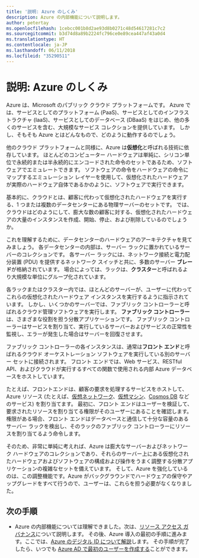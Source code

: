 ```yaml
---
title: '説明: Azure のしくみ'
description: Azure の内部機能について説明します。
author: petertay
ms.openlocfilehash: 1cebcc001b8d2ae93d8b0271c48d54617281c7c2
ms.sourcegitcommit: b3d74d8a89b2224fc796ce0e89cea447af43a0d4
ms.translationtype: HT
ms.contentlocale: ja-JP
ms.lasthandoff: 06/11/2018
ms.locfileid: "35290511"
---
```

# <a name="explainer-how-does-azure-work"></a>説明: Azure のしくみ

Azure は、Microsoft のパブリック クラウド プラットフォームです。 Azure では、サービスとしてのプラットフォーム (PaaS)、サービスとしてのインフラストラクチャ (IaaS)、サービスとしてのデータベース (DBaaS) をはじめ、他の多くのサービスを含む、大規模なサービス コレクションを提供しています。 しかし、そもそも Azure とはどんなもので、どのように動作するのでしょう。

他のクラウド プラットフォームと同様に、Azure は**仮想化**と呼ばれる技術に依存しています。 ほとんどのコンピューター ハードウェアは単純に、シリコン単位で永続的または半永続的にエンコードされた命令のセットであるため、ソフトウェアでエミュレートできます。 ソフトウェアの命令をハードウェアの命令にマップするエミュレーション レイヤーを使用して、仮想化されたハードウェアが実際のハードウェア自体であるかのように、ソフトウェアで実行できます。

基本的に、クラウドとは、顧客に代わって仮想化されたハードウェアを実行する、1 つまたは複数のデータセンターにある物理サーバーのセットです。 では、クラウドはどのようにして、膨大な数の顧客に対する、仮想化されたハードウェアの大量のインスタンスを作成、開始、停止、および削除しているのでしょうか。

これを理解するために、データセンターのハードウェアのアーキテクチャを見てみましょう。  各データセンターの内部は、サーバー ラックに置かれているサーバーのコレクションです。 各サーバー ラックには、ネットワーク接続と電力配分装置 (PDU) を提供するネットワーク スイッチと共に、多数のサーバー **ブレード**が格納されています。 場合によっては、ラックは、**クラスター**と呼ばれるより大規模な単位にグループ化されています。 

各ラックまたはクラスター内では、ほとんどのサーバーが、ユーザーに代わってこれらの仮想化されたハードウェア インスタンスを実行するように指示されています。 しかし、いくつかのサーバーでは、ファブリック コントローラーと呼ばれるクラウド管理ソフトウェアを実行します。 **ファブリック コントローラー**は、さまざまな役割を担う分散アプリケーションです。 ファブリック コントローラーはサービスを割り当て、実行しているサーバーおよびサービスの正常性を監視し、エラーが発生した場合はサーバーを回復させます。

ファブリック コントローラーの各インスタンスは、通常は**フロント エンド**と呼ばれるクラウド オーケストレーション ソフトウェアを実行している別のサーバー セットに接続されます。 フロント エンドでは、Web サービス、RESTful API、およびクラウドが実行するすべての関数で使用される内部 Azure データベースをホストしています。 

たとえば、フロントエンドは、顧客の要求を処理するサービスをホストして、Azure リソース (たとえば、[仮想ネットワーク][vnet]、[仮想マシン][vms]、[Cosmos DB][cosmosdb] などのサービス) を割り当てます。 最初に、フロント エンドはユーザーを検証して、要求されたリソースを割り当てる権限がそのユーザーにあることを確認します。 権限がある場合、フロント エンドはデータベースと通信して十分な容量のあるサーバー ラックを検出し、そのラックのファブリック コントローラーにリソースを割り当てるよう命令します。

そのため、非常に単純に考えれば、Azure は膨大なサーバーおよびネットワーク ハードウェアのコレクションであり、それらのサーバー上にある仮想化されたハードウェアおよびソフトウェアの構成および操作をうまく調整する分散アプリケーションの複雑なセットを備えています。 そして、Azure を強化しているのは、この調整機能です。Azure がバックグラウンドでハードウェアの保守やアップグレードをすべて行うので、ユーザーは、これらを担う必要がなくなりました。 

## <a name="next-steps"></a>次の手順

* Azure の内部機能については理解できました。次は、[リソース アクセス ガバナンス](governance-explainer.md)について説明します。 その後、Azure 導入の最初の手順に進みます。ここでは、[Azure のデジタル ID について解説](tenant-explainer.md)します。 その手順が完了したら、いつでも [Azure AD で最初のユーザーを作成する][docs-add-users-to-aad]ことができます。

<!-- Links -->

[cosmosdb]: /azure/cosmos-db/introduction
[docs-add-users-to-aad]: /azure/active-directory/add-users-azure-active-directory?toc=/azure/architecture/cloud-adoption-guide/toc.json
[vms]: /azure/virtual-machines/
[vnet]: /azure/virtual-network/virtual-networks-overview
